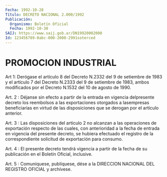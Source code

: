 ```yaml
---
Fecha: 1992-10-28
Título: DECRETO NACIONAL 2.000/1992
Publicación:
  Organismo: Boletín Oficial
  Fecha: 1992-10-30
SAIJ: https://www.saij.gob.ar/DN19920002000
Id: 123456789-0abc-000-2000-2991soterced
---
```

# PROMOCION INDUSTRIAL

<a id="1"></a>
Art  1:  Derógase  el  artículo  8 del Decreto N.2332 del 9 de setiembre  de  1983 y el artículo 7 del Decreto  N.2333  del  9  de setiembre de 1983,  ambos  modificados por el Decreto N.1532 del 10 de agosto de 1990.

<a id="2"></a>
Art. 2 : Déjanse sin efecto a partir de la entrada en vigencia delpresente  decreto los reembolsos a las exportaciones otorgados a lasempresas beneficiarias  en  virtud  de  las disposiciones que se derogan por el artículo anterior.

<a id="3"></a>
Art.  3  :  Las disposiciones del artículo 2 no alcanzan a las operaciones de exportación respecto de las cuales, con anterioridad  a la  fecha  de  entrada  en  vigencia  del  presente decreto, se hubiera  efectuado  el  registro  de la correspondiente solicitud de exportación para consumo.

<a id="4"></a>
Art.  4  :  El presente decreto tendrá vigencia a partir de la fecha  de  su  publicación    en  el  Boletín  Oficial,  inclusive.

<a id="5"></a>
Art. 5 : Comuníquese, publíquese, dése a la DIRECCION NACIONAL DEL REGISTRO OFICIAL y archívese.